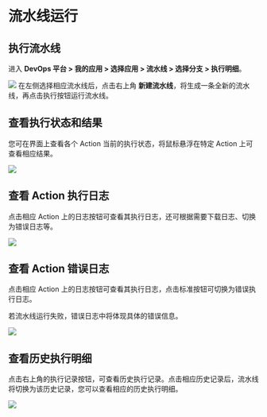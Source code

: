 # 流水线运行

## 执行流水线
进入 **DevOps 平台 > 我的应用 > 选择应用 > 流水线 > 选择分支 > 执行明细**。

![](https://terminus-paas.oss-cn-hangzhou.aliyuncs.com/paas-doc/2021/08/23/dd72e9a9-d490-4659-be34-b49099e9be7d.png)
在左侧选择相应流水线后，点击右上角 **新建流水线**，将生成一条全新的流水线，再点击执行按钮运行流水线。

## 查看执行状态和结果
您可在界面上查看各个 Action 当前的执行状态，将鼠标悬浮在特定 Action 上可查看相应结果。

![](https://terminus-paas.oss-cn-hangzhou.aliyuncs.com/paas-doc/2021/08/23/1990b54b-50fb-4b49-95d6-983964465ba8.png)

## 查看 Action 执行日志
点击相应 Action 上的日志按钮可查看其执行日志，还可根据需要下载日志、切换为错误日志等。

![](https://terminus-paas.oss-cn-hangzhou.aliyuncs.com/paas-doc/2021/08/23/455055a2-4c14-4606-a6b4-64f1265d5abd.png)


## 查看 Action 错误日志
点击相应 Action 上的日志按钮可查看其执行日志，点击标准按钮可切换为错误执行日志。

若流水线运行失败，错误日志中将体现具体的错误信息。

![](https://terminus-paas.oss-cn-hangzhou.aliyuncs.com/paas-doc/2021/08/23/d8225b03-8f46-4a60-b53b-7078d7ef5de7.png)

## 查看历史执行明细
点击右上角的执行记录按钮，可查看历史执行记录。点击相应历史记录后，流水线将切换为该历史记录，您可以查看相应的历史执行明细。

![](https://terminus-paas.oss-cn-hangzhou.aliyuncs.com/paas-doc/2021/08/23/274b0da5-4720-4d73-9394-68e236c03fe3.png)

